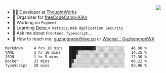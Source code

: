 <img align="right" src="https://github-readme-stats.vercel.app/api?username=guzhongren&show_icons=true&icon_color=805AD5&text_color=000&bg_color=ffffff&hide_title=true" />

- 👨‍💻  Developer at [ThoughtWorks](https://thoughtworks.com)
- 🏢 Organizer for [freeCodeCamp-XiAn](https://github.com/orgs/freeCodeCamp-XiAn)
- 🔭 Working on `Payment`
- 🌱 Learning [Deno](https://deno.land/),`4 metrics`,  `Web Application Security`
- 💬 Ask me about `Frontend`, `Typescript`...
- 🔎 How to reach me: [guzhognren@live.cn](guzhognren@live.cn) or [Wechat：GuzhongrenWX]()

<!--START_SECTION:waka-->
```text
Markdown     4 hrs 10 mins   ███████████▓░░░░░░░░░░░░░   46.88 % 
YAML         1 hr 16 mins    ███▓░░░░░░░░░░░░░░░░░░░░░   14.35 % 
JSON         1 hr 5 mins     ███░░░░░░░░░░░░░░░░░░░░░░   12.30 % 
Docker       33 mins         █▓░░░░░░░░░░░░░░░░░░░░░░░   06.22 % 
TypeScript   20 mins         █░░░░░░░░░░░░░░░░░░░░░░░░   03.86 % 
```
<!--END_SECTION:waka-->

